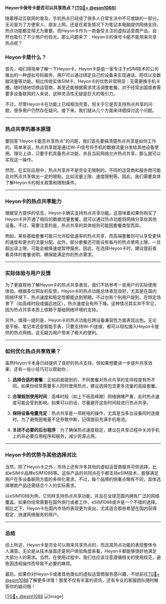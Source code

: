 **Heyon卡保号卡是否可以共享热点？[[TG💪+ @esim1088](https://t.me/s/esim1088)]**

随着移动互联网的普及，手机热点已经成了很多人日常生活中不可或缺的一部分。无论是为了方便家人、朋友上网，还是在紧急情况下为笔记本电脑提供网络支持，热点功能都显得尤为重要。而Heyon卡作为一款备受关注的虚拟运营商产品，自然也吸引了不少用户的目光。那么问题来了：Heyon卡的保号卡能不能用来共享热点呢？

### Heyon卡是什么？

首先，咱们得简单了解一下Heyon卡。Heyon卡是由一家专注于eSIM技术的公司推出的一种虚拟号码服务，用户可以通过绑定自己的设备来实现通话、短信以及数据流量等功能。相比传统实体SIM卡，Heyon卡的优势非常明显：无需更换手机卡槽，随时随地切换运营商，甚至还能根据需求灵活调整套餐。对于经常出国或者需要多设备联网的人来说，这种灵活性无疑是巨大的吸引力。

不过，尽管Heyon卡在功能上已经相当完善，但关于它是否支持热点共享的问题，很多用户仍然存在疑问。接下来，我们就从几个方面来详细探讨这个问题。

---

### 热点共享的基本原理

要回答“Heyon卡能否共享热点”的问题，我们首先要搞清楚热点共享是如何工作的。简单来说，热点共享就是通过Wi-Fi信号将手机的数据流量分发给其他设备使用。理论上讲，只要手机具备热点功能，并且当前网络允许热点共享，那么就可以实现这一操作。

然而，在实际应用中，热点共享并不是完全无限制的。不同的运营商和服务商可能会对热点共享做出一定的限制，比如流量上限、速度限制等。因此，我们需要具体了解Heyon卡的相关政策和限制条件。

---

### Heyon卡的热点共享能力

根据官方提供的信息，Heyon卡确实支持热点共享功能。这意味着如果你购买了Heyon卡并开通了相应的数据流量套餐，就可以通过热点功能将网络分享给其他设备。不过，需要注意的是，热点共享的具体规则可能因套餐类型而异。

例如，某些基础套餐可能只允许较低速率的热点共享，而高端套餐则可以享受更快的速度和更大的流量分配。此外，部分套餐还可能设有每月的热点使用上限，一旦超出该上限，可能会被降速或暂停服务。因此，在选择Heyon卡时，建议提前查看具体的套餐说明，确保能满足你的热点需求。

---

### 实际体验与用户反馈

为了更直观地了解Heyon卡的热点共享表现，我们不妨参考一些用户的实际使用体验。根据多位网友的反馈，Heyon卡的热点功能总体表现良好，尤其是在国内网络环境下，热点速度和稳定性都能达到预期。不过也有个别用户提到，在特定场景下（如高峰时段或偏远地区），热点速度会有所下降。这种情况其实并不罕见，因为热点共享本质上依赖于基础网络环境的支持。

另外，值得一提的是，Heyon卡的热点功能在跨设备兼容性方面表现出色。无论是平板、笔记本还是智能手表，只要支持Wi-Fi连接，都可以轻松接入Heyon卡提供的热点网络。这无疑为用户带来了极大的便利。

---

### 如何优化热点共享效果？

虽然Heyon卡本身已经提供了良好的热点支持，但如果想要进一步提升共享效果，还有一些小技巧可以帮助你：

1. **选择合适的套餐**：正如前面提到的，不同套餐对热点共享的支持程度有所不同。如果你经常需要多人同时使用热点，建议选择包含更多流量的高级套餐。
   
2. **合理规划使用时间**：高峰时段（如上下班高峰期）网络拥堵严重，此时热点速度可能会受到影响。如果可以的话，尽量避开这些时间段进行热点共享。

3. **保持设备电量充足**：热点共享是一项耗电的操作，尤其是当多台设备同时连接时。为了避免因电量不足导致中断，记得提前充满手机电池。

4. **关闭不必要的后台程序**：为了确保热点速度稳定，建议在共享过程中关闭手机上的非必要应用程序和服务，减少资源占用。

---

### Heyon卡的优势与其他选择对比

当然，除了Heyon卡之外，市场上还有许多其他的虚拟运营商服务可供选择，比如eSIM卡品牌eSIM1088等。这些产品的共同点在于都支持eSIM技术，能够满足用户在多设备联网方面的多样化需求。不过，每个品牌的侧重点略有不同，具体选择哪款产品还需结合个人的实际需求。

以eSIM1088为例，它同样支持热点共享功能，并且在全球范围内拥有广泛的网络覆盖。如果你经常需要在国外旅行或者工作，eSIM1088或许是一个不错的选择。相比之下，Heyon卡在国内市场的表现更为突出，尤其适合那些希望在国内获得稳定、快速网络服务的用户。

---

### 总结

综上所述，Heyon卡是完全可以用来共享热点的，而且其热点功能的表现整体令人满意。无论是从技术层面还是用户体验角度来看，Heyon卡都能够很好地满足大部分人的需求。当然，在使用过程中，我们也应该注意遵循相关的使用规范，避免因违规操作而导致不必要的麻烦。

最后，如果你对Heyon卡或者其他类似的虚拟运营商服务感兴趣，不妨前往[TG💪+ @esim1088](https://t.me/s/esim1088)了解更多详情！那里不仅有丰富的资讯，还有专业的客服团队随时解答你的疑问哦！

[[TG💪+ @esim1088](https://t.me/s/esim1088) ![Image](https://i.postimg.cc/4NQfJmqS/Snipaste-2025-05-13-00-14-12.png)]